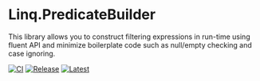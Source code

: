 # Linq.PredicateBuilder
This library allows you to construct filtering expressions in run-time using fluent API
and minimize boilerplate code such as null/empty checking and case ignoring.

[![CI](https://github.com/max-eroshkin/Linq.PredicateBuilder/actions/workflows/CI.yml/badge.svg)](https://github.com/max-eroshkin/Linq.PredicateBuilder/actions)
[![Release](https://img.shields.io/nuget/v/Linq.PredicateBuilder?logo=nuget&label=release&color=blue)](https://www.nuget.org/packages/Linq.PredicateBuilder)
[![Latest](https://img.shields.io/nuget/vpre/Linq.PredicateBuilder?logo=nuget&label=latest&color=yellow)](https://www.nuget.org/packages/Linq.PredicateBuilder/absoluteLatest)
